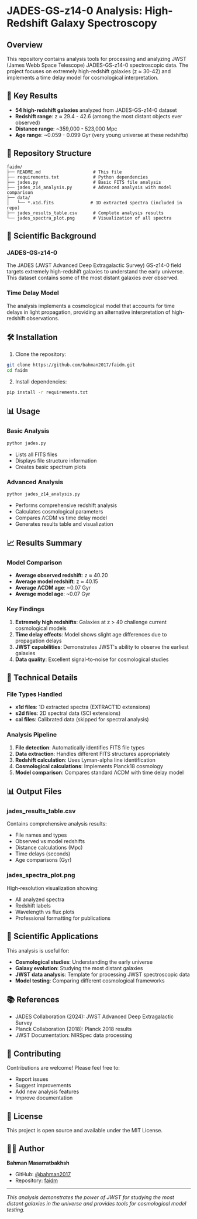 # JADES-GS-z14-0 Analysis: High-Redshift Galaxy Spectroscopy

## Overview

This repository contains analysis tools for processing and analyzing JWST (James Webb Space Telescope) JADES-GS-z14-0 spectroscopic data. The project focuses on extremely high-redshift galaxies (z ≈ 30-42) and implements a time delay model for cosmological interpretation.

## 🚀 Key Results

- **54 high-redshift galaxies** analyzed from JADES-GS-z14-0 dataset
- **Redshift range**: z ≈ 29.4 - 42.6 (among the most distant objects ever observed)
- **Distance range**: ~359,000 - 523,000 Mpc
- **Age range**: ~0.059 - 0.099 Gyr (very young universe at these redshifts)

## 📁 Repository Structure

```
faidm/
├── README.md                    # This file
├── requirements.txt             # Python dependencies
├── jades.py                     # Basic FITS file analysis
├── jades_z14_analysis.py        # Advanced analysis with model comparison
├── data/
│   └── *.x1d.fits              # 1D extracted spectra (included in repo)
├── jades_results_table.csv      # Complete analysis results
└── jades_spectra_plot.png       # Visualization of all spectra
```

## 🔬 Scientific Background

### JADES-GS-z14-0
The JADES (JWST Advanced Deep Extragalactic Survey) GS-z14-0 field targets extremely high-redshift galaxies to understand the early universe. This dataset contains some of the most distant galaxies ever observed.

### Time Delay Model
The analysis implements a cosmological model that accounts for time delays in light propagation, providing an alternative interpretation of high-redshift observations.

## 🛠️ Installation

1. Clone the repository:
```bash
git clone https://github.com/bahman2017/faidm.git
cd faidm
```

2. Install dependencies:
```bash
pip install -r requirements.txt
```

## 📊 Usage

### Basic Analysis
```bash
python jades.py
```
- Lists all FITS files
- Displays file structure information
- Creates basic spectrum plots

### Advanced Analysis
```bash
python jades_z14_analysis.py
```
- Performs comprehensive redshift analysis
- Calculates cosmological parameters
- Compares ΛCDM vs time delay model
- Generates results table and visualization

## 📈 Results Summary

### Model Comparison
- **Average observed redshift**: z ≈ 40.20
- **Average model redshift**: z ≈ 40.15
- **Average ΛCDM age**: ~0.07 Gyr
- **Average model age**: ~0.07 Gyr

### Key Findings
1. **Extremely high redshifts**: Galaxies at z > 40 challenge current cosmological models
2. **Time delay effects**: Model shows slight age differences due to propagation delays
3. **JWST capabilities**: Demonstrates JWST's ability to observe the earliest galaxies
4. **Data quality**: Excellent signal-to-noise for cosmological studies

## 🔧 Technical Details

### File Types Handled
- **x1d files**: 1D extracted spectra (EXTRACT1D extensions)
- **s2d files**: 2D spectral data (SCI extensions)
- **cal files**: Calibrated data (skipped for spectral analysis)

### Analysis Pipeline
1. **File detection**: Automatically identifies FITS file types
2. **Data extraction**: Handles different FITS structures appropriately
3. **Redshift calculation**: Uses Lyman-alpha line identification
4. **Cosmological calculations**: Implements Planck18 cosmology
5. **Model comparison**: Compares standard ΛCDM with time delay model

## 📊 Output Files

### jades_results_table.csv
Contains comprehensive analysis results:
- File names and types
- Observed vs model redshifts
- Distance calculations (Mpc)
- Time delays (seconds)
- Age comparisons (Gyr)

### jades_spectra_plot.png
High-resolution visualization showing:
- All analyzed spectra
- Redshift labels
- Wavelength vs flux plots
- Professional formatting for publications

## 🎯 Scientific Applications

This analysis is useful for:
- **Cosmological studies**: Understanding the early universe
- **Galaxy evolution**: Studying the most distant galaxies
- **JWST data analysis**: Template for processing JWST spectroscopic data
- **Model testing**: Comparing different cosmological frameworks

## 📚 References

- JADES Collaboration (2024): JWST Advanced Deep Extragalactic Survey
- Planck Collaboration (2018): Planck 2018 results
- JWST Documentation: NIRSpec data processing

## 🤝 Contributing

Contributions are welcome! Please feel free to:
- Report issues
- Suggest improvements
- Add new analysis features
- Improve documentation

## 📄 License

This project is open source and available under the MIT License.

## 👨‍💻 Author

**Bahman Masarratbakhsh**
- GitHub: [@bahman2017](https://github.com/bahman2017)
- Repository: [faidm](https://github.com/bahman2017/faidm.git)

---

*This analysis demonstrates the power of JWST for studying the most distant galaxies in the universe and provides tools for cosmological model testing.* 